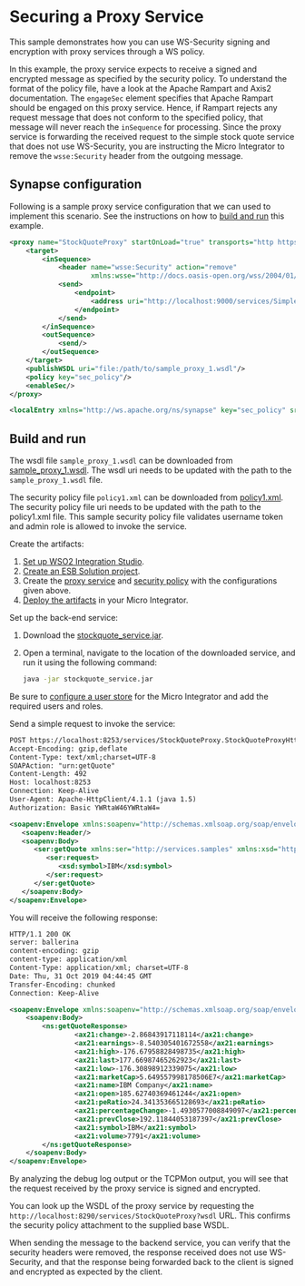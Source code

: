 # Securing a Proxy Service
This sample demonstrates how you can use WS-Security signing and encryption with proxy services through a WS policy.

In this example, the proxy service expects to receive a signed and encrypted message as specified by the security policy. To understand the format of the policy file, have a look at the Apache Rampart and Axis2 documentation. The `engageSec` element specifies that Apache Rampart should be engaged on this proxy service. Hence, if Rampart rejects any request message that does not conform to the specified policy, that message will never reach the `inSequence` for processing. Since the proxy service is forwarding the received request to the simple stock quote service that does not use WS-Security, you are instructing the Micro Integrator to remove the `wsse:Security` header from the outgoing message.

## Synapse configuration
Following is a sample proxy service configuration that we can used to implement this scenario. See the instructions on how to [build and run](#build-and-run) this example.

```xml tab='Proxy Service'
<proxy name="StockQuoteProxy" startOnLoad="true" transports="http https" xmlns="http://ws.apache.org/ns/synapse">
    <target>
        <inSequence>
            <header name="wsse:Security" action="remove"
                    xmlns:wsse="http://docs.oasis-open.org/wss/2004/01/oasis-200401-wss-wssecurity-secext-1.0.xsd"/>
            <send>
                <endpoint>
                    <address uri="http://localhost:9000/services/SimpleStockQuoteService"/>
                </endpoint>
            </send>
        </inSequence>
        <outSequence>
            <send/>
        </outSequence>
    </target>
    <publishWSDL uri="file:/path/to/sample_proxy_1.wsdl"/>
    <policy key="sec_policy"/>
    <enableSec/>
</proxy>
```

```xml tab='Local Entry'
<localEntry xmlns="http://ws.apache.org/ns/synapse" key="sec_policy" src="file:/path/to/policy1.xml"/>
```

## Build and run

The wsdl file `sample_proxy_1.wsdl` can be downloaded from  [sample_proxy_1.wsdl](https://github.com/wso2-docs/WSO2_EI/blob/master/samples-protocol-switching/sample_proxy_1.wsdl). 
The wsdl uri needs to be updated with the path to the `sample_proxy_1.wsdl` file.

The security policy file `policy1.xml` can be downloaded from  [policy1.xml](https://github.com/wso2-docs/WSO2_EI/blob/master/sec-policies/policy1.xml). 
The security policy file uri needs to be updated with the path to the policy1.xml file.
This sample security policy file validates username token and admin role is allowed to invoke the service. 

Create the artifacts:

1. [Set up WSO2 Integration Studio](../../../../develop/installing-WSO2-Integration-Studio).
2. [Create an ESB Solution project](../../../../develop/creating-projects/#esb-config-project).
3. Create the [proxy service](../../../../develop/creating-artifacts/creating-a-proxy-service) and [security policy](../../../../develop/creating-artifacts/registry/creating-local-registry-entries) with the configurations given above.
4. [Deploy the artifacts](../../../../develop/deploy-and-run) in your Micro Integrator.

Set up the back-end service:

1. Download the [stockquote_service.jar](https://github.com/wso2-docs/WSO2_EI/blob/master/Back-End-Service/stockquote_service.jar).
2. Open a terminal, navigate to the location of the downloaded service, and run it using the following command:

    ```bash
    java -jar stockquote_service.jar
    ```

Be sure to [configure a user store](../../../../setup/user_stores/setting_up_ro_ldap) for the Micro Integrator and add the required users and roles.

Send a simple request to invoke the service:

```xml
POST https://localhost:8253/services/StockQuoteProxy.StockQuoteProxyHttpSoap11Endpoint HTTP/1.1
Accept-Encoding: gzip,deflate
Content-Type: text/xml;charset=UTF-8
SOAPAction: "urn:getQuote"
Content-Length: 492
Host: localhost:8253
Connection: Keep-Alive
User-Agent: Apache-HttpClient/4.1.1 (java 1.5)
Authorization: Basic YWRtaW46YWRtaW4=

<soapenv:Envelope xmlns:soapenv="http://schemas.xmlsoap.org/soap/envelope/" xmlns:ser="http://services.samples" xmlns:xsd="http://services.samples/xsd">
   <soapenv:Header/>
   <soapenv:Body>
      <ser:getQuote xmlns:ser="http://services.samples" xmlns:xsd="http://services.samples/xsd">
         <ser:request>
            <xsd:symbol>IBM</xsd:symbol>
         </ser:request>
      </ser:getQuote>
   </soapenv:Body>
</soapenv:Envelope>
```

You will receive the following response:

```xml
HTTP/1.1 200 OK
server: ballerina
content-encoding: gzip
content-type: application/xml
Content-Type: application/xml; charset=UTF-8
Date: Thu, 31 Oct 2019 04:44:45 GMT
Transfer-Encoding: chunked
Connection: Keep-Alive

<soapenv:Envelope xmlns:soapenv="http://schemas.xmlsoap.org/soap/envelope/" xmlns:ax21="http://services.samples/xsd" xmlns:ns="http://services.samples">
    <soapenv:Body>
        <ns:getQuoteResponse>
                <ax21:change>-2.86843917118114</ax21:change>
                <ax21:earnings>-8.540305401672558</ax21:earnings>
                <ax21:high>-176.67958828498735</ax21:high>
                <ax21:last>177.66987465262923</ax21:last>
                <ax21:low>-176.30898912339075</ax21:low>
                <ax21:marketCap>5.649557998178506E7</ax21:marketCap>
                <ax21:name>IBM Company</ax21:name>
                <ax21:open>185.62740369461244</ax21:open>
                <ax21:peRatio>24.341353665128693</ax21:peRatio>
                <ax21:percentageChange>-1.4930577008849097</ax21:percentageChange>
                <ax21:prevClose>192.11844053187397</ax21:prevClose>
                <ax21:symbol>IBM</ax21:symbol>
                <ax21:volume>7791</ax21:volume>
        </ns:getQuoteResponse>
    </soapenv:Body>
</soapenv:Envelope>
```

By analyzing the debug log output or the TCPMon output, you will see that the request received by the proxy service is signed and encrypted.

You can look up the WSDL of the proxy service by requesting the `http://localhost:8290/services/StockQuoteProxy?wsdl` URL. This confirms the security policy attachment to the supplied base WSDL.

When sending the message to the backend service, you can verify that the security headers were removed, the response received does not use WS-Security, and that the response being forwarded back to the client is signed and encrypted as expected by the client.